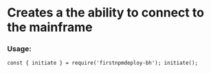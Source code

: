 # Creates a the ability to connect to the mainframe

### Usage:
`
const { initiate } = require('firstnpmdeploy-bh');
initiate();
`